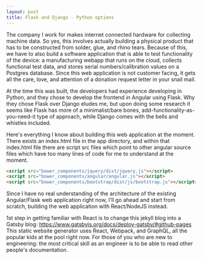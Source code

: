 ```yaml
---
layout: post
title: Flask and Django - Python options
---
```


The company I work for makes internet connected hardware for collecting machine data. So yes, this involves actually building a physical product that has to be constructed from solder, glue, and rhino tears. Because of this, we have to also build a software application that is able to test functionality of the device: a manufacturing webapp that runs on the cloud, collects functional test data, and stores serial numbers/calibration values on a Postgres database. Since this web application is not customer facing, it gets all the care, love, and attention of a donation request letter in your snail mail. 

At the time this was built, the developers had experience developing in Python, and they chose to develop the frontend in Angular using Flask. Why they chose Flask over Django eludes me, but upon doing some research it seems like Flask has more of a minimalist/bare bones, add-functionality-as-you-need-it type of approach, while Django comes with the bells and whistles included. 

Here's everything I know about building this web application at the moment. There exists an index.html file in the app directory, and within that index.html file there are script src files which point to other angular source files which have too many lines of code for me to understand at the moment.

~~~ html
<script src="bower_components/jquery/dist/jquery.js"></script>
<script src="bower_components/angular/angular.js"></script>
<script src="bower_components/bootstrap/dist/js/bootstrap.js"></script>
~~~

Since I have no real understanding of the architecture of the existing Angular/Flask web application right now, I'll go ahead and start from scratch, building the web application with React/NodeJS instead.

1st step in getting familiar with React is to change this jekyll blog into a Gatsby blog: 
<a href="https://www.gatsbyjs.org/docs/deploy-gatsby/#github-pages">https://www.gatsbyjs.org/docs/deploy-gatsby/#github-pages</a>
This static website generator uses React, Webpack, and GraphQL, all the popular kids at the pool right now. For those of you who are new to engineering: the most critical skill as an engineer is to be able to read other people's documentation.